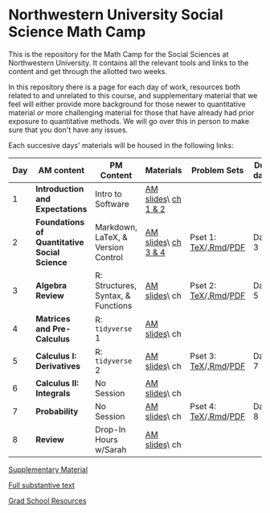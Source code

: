 # Northwestern University Social Science Math Camp
This is the repository for the Math Camp for the Social Sciences at Northwestern University. It contains all the relevant tools and links to the content and get through the allotted two weeks.

In this repository there is a page for each day of work, resources both related to and unrelated to this course, and supplementary material that we feel will either provide more background for those newer to quantitative material *or* more challenging material for those that have already had prior exposure to quantitative methods. We will go over this in person to make sure that you don't have any issues. 

Each succesive days' materials will be housed in the following links: 


|Day | AM content            | PM Content        |  Materials | Problem Sets | Due date      |
|---| -------------         | -------------     | ------------- | ------------- | ------------- |
|1 | **Introduction and Expectations** | Intro to Software | [AM slides](slides/day1-intro.pdf)\\ [ch 1 & 2]()| | 
|2 | **Foundations of Quantitative Social Science** | Markdown, LaTeX, & Version Control  | [AM slides](slides/day2-am.pdf)\\ [ch 3 & 4]()|Pset 1: [TeX](problem-sets/updated-pset-1.tex)/[.Rmd](problem-sets/updated-pset-1-RMD.Rmd)/[PDF](problem-sets/updated-pset-1.pdf)|Day 3| 
|3 | **Algebra Review** | R: Structures, Syntax, & Functions | [AM slides](slides/day3-am.pdf)\\ ch       |Pset 2: [TeX](problem-sets/updated-pset-2.tex)/[.Rmd](problem-sets/updated-pset-2-RMD.Rmd)/[PDF](problem-sets/updated-pset-2.pdf)| Day 5|
|4 | **Matrices and Pre-Calculus** | R: `tidyverse` 1     | [AM slides](slides/day4-am.pdf)\\ ch  ||
|5 | **Calculus I: Derivatives**  | R: `tidyverse` 2  | [AM slides](slides/day5-am.pdf)\\ ch  |Pset 3: [TeX](problem-sets/updated-pset-3.tex)/[.Rmd](problem-sets/updated-pset-3-RMD.Rmd)/[PDF](problem-sets/updated-pset-3.pdf)| Day 7| 
|6 | **Calculus II: Integrals** | No Session | [AM slides](slides/day6-am.pdf)\\ ch | |
|7 | **Probability**  | No Session | [AM slides](slides/day7-am.pdf)\\ ch |Pset 4: [TeX](problem-sets/updated-pset-4.tex)/[.Rmd](problem-sets/updated-pset-4-RMD.Rmd)/[PDF](problem-sets/updated-pset-4.pdf)| Day 8|
|8| **Review** | Drop-In Hours w/Sarah | [AM slides](slides/day8-am.pdf)\\ ch | |

[Supplementary Material](supplementary_material/README.md) 

[Full substantive text]()

[Grad School Resources](resources/README.md)

